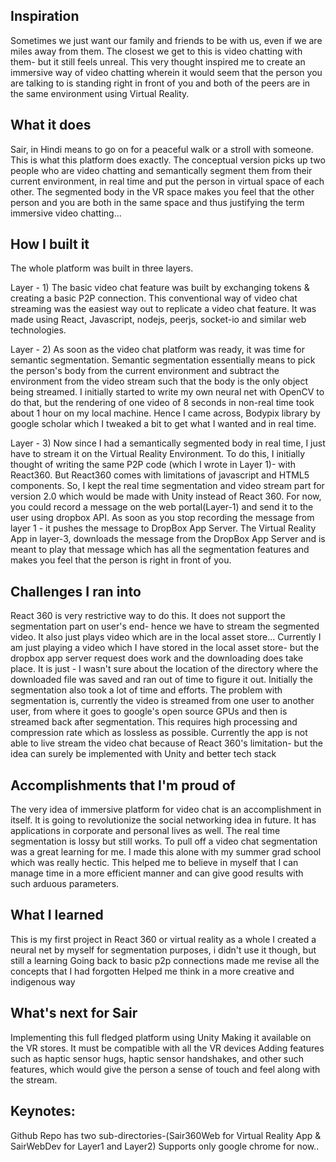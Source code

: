## Inspiration


Sometimes we just want our family and friends to be with us, even if we are miles away from them. The closest we get to this is video chatting with them- but it still feels unreal. This very thought inspired me to create an immersive way of video chatting wherein it would seem that the person you are talking to is standing right in front of you and both of the peers are in the same environment using Virtual Reality.

## What it does

Sair, in Hindi means to go on for a peaceful walk or a stroll with someone. This is what this platform does exactly. The conceptual version picks up two people who are video chatting and semantically segment them from their current environment, in real time and put the person in virtual space of each other. The segmented body in the VR space makes you feel that the other person and you are both in the same space and thus justifying the term immersive video chatting...

## How I built it

The whole platform was built in three layers.

Layer - 1) The basic video chat feature was built by exchanging tokens & creating a basic P2P connection. This conventional way of video chat streaming was the easiest way out to replicate a video chat feature. It was made using React, Javascript, nodejs, peerjs, socket-io and similar web technologies.

Layer - 2) As soon as the video chat platform was ready, it was time for semantic segmentation. Semantic segmentation essentially means to pick the person's body from the current environment and subtract the environment from the video stream such that the body is the only object being streamed. I initially started to write my own neural net with OpenCV to do that, but the rendering of one video of 8 seconds in non-real time took about 1 hour on my local machine. Hence I came across, Bodypix library by google scholar which I tweaked a bit to get what I wanted and in real time.

Layer - 3) Now since I had a semantically segmented body in real time, I just have to stream it on the Virtual Reality Environment. To do this, I initially thought of writing the same P2P code (which I wrote in Layer 1)- with React360. But React360 comes with limitations of javascript and HTML5 components. So, I kept the real time segmentation and video stream part for version 2.0 which would be made with Unity instead of React 360. For now, you could record a message on the web portal(Layer-1) and send it to the user using dropbox API. As soon as you stop recording the message from layer 1 - it pushes the message to DropBox App Server. The Virtual Reality App in layer-3, downloads the message from the DropBox App Server and is meant to play that message which has all the segmentation features and makes you feel that the person is right in front of you.

## Challenges I ran into

React 360 is very restrictive way to do this. It does not support the segmentation part on user's end- hence we have to stream the segmented video. It also just plays video which are in the local asset store...
Currently I am just playing a video which I have stored in the local asset store- but the dropbox app server request does work and the downloading does take place. It is just - I wasn't sure about the location of the directory where the downloaded file was saved and ran out of time to figure it out.
Initially the segmentation also took a lot of time and efforts. The problem with segmentation is, currently the video is streamed from one user to another user, from where it goes to google's open source GPUs and then is streamed back after segmentation. This requires high processing and compression rate which as lossless as possible.
Currently the app is not able to live stream the video chat because of React 360's limitation- but the idea can surely be implemented with Unity and better tech stack

## Accomplishments that I'm proud of

The very idea of immersive platform for video chat is an accomplishment in itself. It is going to revolutionize the social networking idea in future. It has applications in corporate and personal lives as well.
The real time segmentation is lossy but still works. To pull off a video chat segmentation was a great learning for me.
I made this alone with my summer grad school which was really hectic. This helped me to believe in myself that I can manage time in a more efficient manner and can give good results with such arduous parameters.

## What I learned

This is my first project in React 360 or virtual reality as a whole
I created a neural net by myself for segmentation purposes, i didn't use it though, but still a learning
Going back to basic p2p connections made me revise all the concepts that I had forgotten
Helped me think in a more creative and indigenous way

## What's next for Sair

Implementing this full fledged platform using Unity
Making it available on the VR stores. It must be compatible with all the VR devices
Adding features such as haptic sensor hugs, haptic sensor handshakes, and other such features, which would give the person a sense of touch and feel along with the stream.

## Keynotes:

Github Repo has two sub-directories-(Sair360Web for Virtual Reality App & SairWebDev for Layer1 and Layer2)
Supports only google chrome for now..


